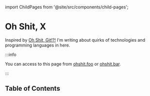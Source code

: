 import ChildPages from '@site/src/components/child-pages';

# Oh Shit, X

Inspired by [Oh Shit, Git!?!](https://ohshitgit.com/) I'm writing about quirks of technologies and programming languages in here.

:::info

You can access to this page from [ohshit.foo](https://ohshit.foo) or [ohshit.bar](https://ohshit.bar).

:::

## Table of Contents

<ChildPages depth={2} />
